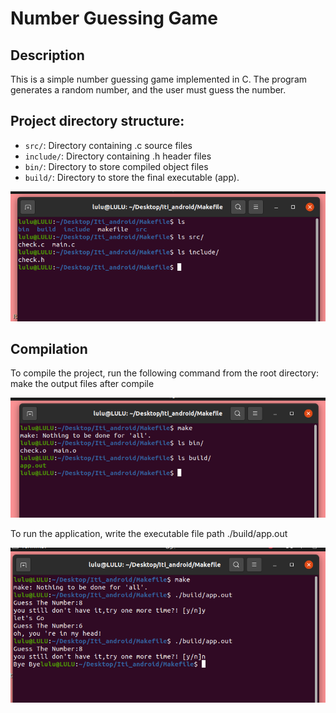 # Number Guessing Game

## Description
This is a simple number guessing game implemented in C. The program generates a random number, and the user must guess the number.

## Project directory structure:

- `src/`: Directory containing .c source files  
- `include/`: Directory containing .h header files 
- `bin/`: Directory to store compiled object files 
- `build/`: Directory to store the final executable (app).

![alt text](image.png)

## Compilation
To compile the project, run the following command from the root directory:
make
the output files after compile

![alt text](image-2.png)

To run the application, write the executable file path
./build/app.out

![alt text](image-1.png)